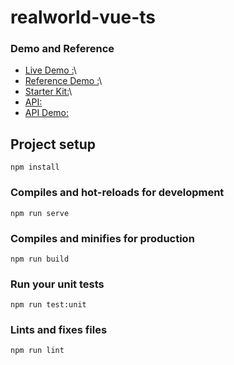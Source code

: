 # realworld-vue-ts


### Demo and Reference
* [Live Demo :](https://cli.vuejs.org/config/)\
* [Reference Demo :](http://demo.realworld.io/#/)\
* [Starter Kit:](https://github.com/gothinkster/realworld-starter-kit/blob/master/FRONTEND_INSTRUCTIONS.md)\
* [API:](https://github.com/gothinkster/realworld/blob/master/api/README.md)
* [API Demo:](https://conduit.productionready.io/api/profiles/wasil)

## Project setup
```
npm install
```
### Compiles and hot-reloads for development
```
npm run serve
```
### Compiles and minifies for production
```
npm run build
```
### Run your unit tests
```
npm run test:unit
```
### Lints and fixes files
```
npm run lint
```
